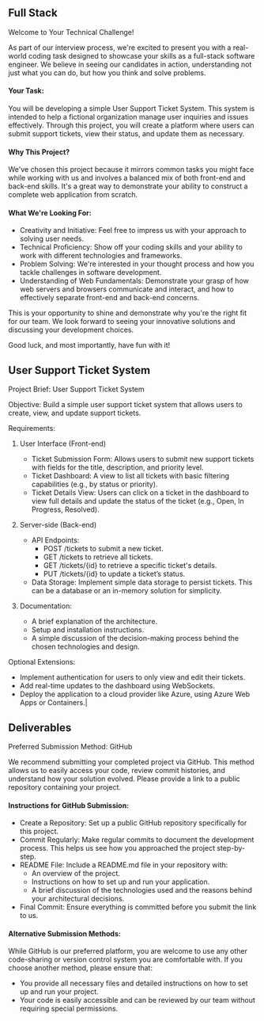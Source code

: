 ## Full Stack
Welcome to Your Technical Challenge!

As part of our interview process, we're excited to present you with a real-world coding task designed to showcase your skills as a full-stack software engineer. 
We believe in seeing our candidates in action, understanding not just what you can do, but how you think and solve problems.

#### Your Task:

You will be developing a simple User Support Ticket System. This system is intended to help a fictional organization manage user inquiries and issues effectively. 
Through this project, you will create a platform where users can submit support tickets, view their status, and update them as necessary.

#### Why This Project?

We've chosen this project because it mirrors common tasks you might face while working with us and involves a balanced mix of both front-end and back-end skills. 
It's a great way to demonstrate your ability to construct a complete web application from scratch.

#### What We're Looking For:

- Creativity and Initiative: Feel free to impress us with your approach to solving user needs.
- Technical Proficiency: Show off your coding skills and your ability to work with different technologies and frameworks.
- Problem Solving: We're interested in your thought process and how you tackle challenges in software development.
- Understanding of Web Fundamentals: Demonstrate your grasp of how web servers and browsers communicate and interact, and how to effectively separate front-end and back-end concerns.

This is your opportunity to shine and demonstrate why you're the right fit for our team. We look forward to seeing your innovative solutions and discussing your development choices.

Good luck, and most importantly, have fun with it!

## User Support Ticket System

Project Brief: User Support Ticket System

Objective: Build a simple user support ticket system that allows users to create, view, and update support tickets.

Requirements:
1. User Interface (Front-end)
    - Ticket Submission Form: Allows users to submit new support tickets with fields for the title, description, and priority level.
    - Ticket Dashboard: A view to list all tickets with basic filtering capabilities (e.g., by status or priority).
    - Ticket Details View: Users can click on a ticket in the dashboard to view full details and update the status of the ticket (e.g., Open, In Progress, Resolved).
2. Server-side (Back-end)
    - API Endpoints:
      - POST /tickets to submit a new ticket.
      - GET /tickets to retrieve all tickets.
      - GET /tickets/{id} to retrieve a specific ticket's details.
      - PUT /tickets/{id} to update a ticket’s status.
    - Data Storage: Implement simple data storage to persist tickets. This can be a database or an in-memory solution for simplicity.

3. Documentation:
    - A brief explanation of the architecture.
    - Setup and installation instructions.
    - A simple discussion of the decision-making process behind the chosen technologies and design.


Optional Extensions:

- Implement authentication for users to only view and edit their tickets.
- Add real-time updates to the dashboard using WebSockets.
- Deploy the application to a cloud provider like Azure, using Azure Web Apps or Containers.|


## Deliverables
Preferred Submission Method: GitHub

We recommend submitting your completed project via GitHub. This method allows us to easily access your code, review commit histories, and understand how your solution evolved. Please provide a link to a public repository containing your project.

#### Instructions for GitHub Submission:
- Create a Repository: Set up a public GitHub repository specifically for this project.
- Commit Regularly: Make regular commits to document the development process. This helps us see how you approached the project step-by-step.
- README File: Include a README.md file in your repository with:
  - An overview of the project.
  - Instructions on how to set up and run your application.
  - A brief discussion of the technologies used and the reasons behind your architectural decisions.
- Final Commit: Ensure everything is committed before you submit the link to us.

#### Alternative Submission Methods:

While GitHub is our preferred platform, you are welcome to use any other code-sharing or version control system you are comfortable with. If you choose another method, please ensure that:
- You provide all necessary files and detailed instructions on how to set up and run your project.
- Your code is easily accessible and can be reviewed by our team without requiring special permissions.

